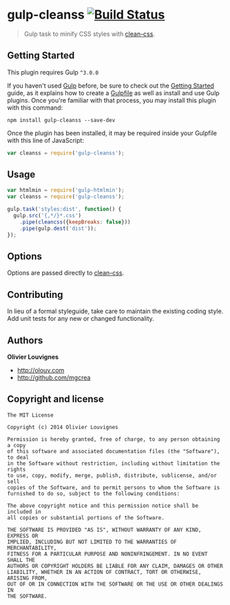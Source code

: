 # gulp-cleanss [![Build Status](https://secure.travis-ci.org/mgcrea/gulp-cleanss.png?branch=master)](http://travis-ci.org/#!/mgcrea/gulp-cleanss)

> Gulp task to minify CSS styles with [clean-css](https://github.com/GoalSmashers/clean-css).


## Getting Started
This plugin requires Gulp `^3.0.0`

If you haven't used [Gulp](http://gulpjs.com/) before, be sure to check out the [Getting Started](https://github.com/gulpjs/gulp/blob/master/docs/getting-started.md) guide, as it explains how to create a [Gulpfile](https://github.com/gulpjs/gulp/blob/master/docs/API.md) as well as install and use Gulp plugins. Once you're familiar with that process, you may install this plugin with this command:

```shell
npm install gulp-cleanss --save-dev
```

Once the plugin has been installed, it may be required inside your Gulpfile with this line of JavaScript:

```js
var cleanss = require('gulp-cleanss');
```


## Usage

```javascript
var htmlmin = require('gulp-htmlmin');
var cleanss = require('gulp-cleanss');

gulp.task('styles:dist', function() {
  gulp.src('{,*/}*.css')
    .pipe(cleancss({keepBreaks: false}))
    .pipe(gulp.dest('dist'));
});
```


## Options

Options are passed directly to [clean-css](https://github.com/GoalSmashers/clean-css).


## Contributing

In lieu of a formal styleguide, take care to maintain the existing coding style. Add unit tests for any new or changed functionality.


## Authors

**Olivier Louvignes**

+ http://olouv.com
+ http://github.com/mgcrea


## Copyright and license

    The MIT License

    Copyright (c) 2014 Olivier Louvignes

    Permission is hereby granted, free of charge, to any person obtaining a copy
    of this software and associated documentation files (the "Software"), to deal
    in the Software without restriction, including without limitation the rights
    to use, copy, modify, merge, publish, distribute, sublicense, and/or sell
    copies of the Software, and to permit persons to whom the Software is
    furnished to do so, subject to the following conditions:

    The above copyright notice and this permission notice shall be included in
    all copies or substantial portions of the Software.

    THE SOFTWARE IS PROVIDED "AS IS", WITHOUT WARRANTY OF ANY KIND, EXPRESS OR
    IMPLIED, INCLUDING BUT NOT LIMITED TO THE WARRANTIES OF MERCHANTABILITY,
    FITNESS FOR A PARTICULAR PURPOSE AND NONINFRINGEMENT. IN NO EVENT SHALL THE
    AUTHORS OR COPYRIGHT HOLDERS BE LIABLE FOR ANY CLAIM, DAMAGES OR OTHER
    LIABILITY, WHETHER IN AN ACTION OF CONTRACT, TORT OR OTHERWISE, ARISING FROM,
    OUT OF OR IN CONNECTION WITH THE SOFTWARE OR THE USE OR OTHER DEALINGS IN
    THE SOFTWARE.

